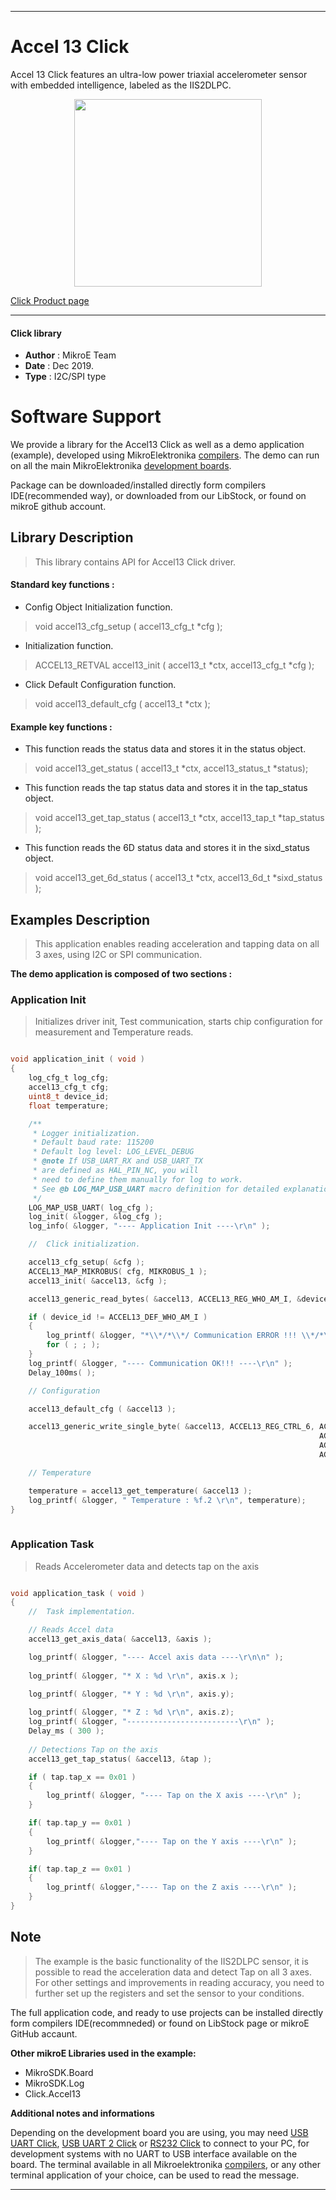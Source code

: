 
---
# Accel 13 Click

Accel 13 Click features an ultra-low power triaxial accelerometer sensor with embedded intelligence, labeled as the IIS2DLPC. 

<p align="center">
  <img src="https://download.mikroe.com/images/click_for_ide/accel13_click.png" height=300px>
</p>

[Click Product page](https://www.mikroe.com/accel-13-click)

---


#### Click library 

- **Author**        : MikroE Team
- **Date**          : Dec 2019.
- **Type**          : I2C/SPI type


# Software Support

We provide a library for the Accel13 Click 
as well as a demo application (example), developed using MikroElektronika 
[compilers](https://shop.mikroe.com/compilers). 
The demo can run on all the main MikroElektronika [development boards](https://shop.mikroe.com/development-boards).

Package can be downloaded/installed directly form compilers IDE(recommended way), or downloaded from our LibStock, or found on mikroE github account. 

## Library Description

> This library contains API for Accel13 Click driver.

#### Standard key functions :

- Config Object Initialization function.
> void accel13_cfg_setup ( accel13_cfg_t *cfg ); 
 
- Initialization function.
> ACCEL13_RETVAL accel13_init ( accel13_t *ctx, accel13_cfg_t *cfg );

- Click Default Configuration function.
> void accel13_default_cfg ( accel13_t *ctx );


#### Example key functions :

- This function reads the status data and stores it in the status object.
> void accel13_get_status ( accel13_t *ctx, accel13_status_t *status);
 
- This function reads the tap status data and stores it in the tap_status object.
> void accel13_get_tap_status ( accel13_t *ctx, accel13_tap_t *tap_status );

- This function reads the 6D status data and stores it in the sixd_status object.
> void accel13_get_6d_status ( accel13_t *ctx, accel13_6d_t *sixd_status );

## Examples Description

> This application enables reading acceleration and tapping data on all 3 axes,
> using I2C or SPI communication.

**The demo application is composed of two sections :**

### Application Init 

> Initializes driver init, Test communication, 
> starts chip configuration for measurement and Temperature reads.

```c

void application_init ( void )
{
    log_cfg_t log_cfg;
    accel13_cfg_t cfg;
    uint8_t device_id;
    float temperature;

    /** 
     * Logger initialization.
     * Default baud rate: 115200
     * Default log level: LOG_LEVEL_DEBUG
     * @note If USB_UART_RX and USB_UART_TX 
     * are defined as HAL_PIN_NC, you will 
     * need to define them manually for log to work. 
     * See @b LOG_MAP_USB_UART macro definition for detailed explanation.
     */
    LOG_MAP_USB_UART( log_cfg );
    log_init( &logger, &log_cfg );
    log_info( &logger, "---- Application Init ----\r\n" );

    //  Click initialization.

    accel13_cfg_setup( &cfg );
    ACCEL13_MAP_MIKROBUS( cfg, MIKROBUS_1 );
    accel13_init( &accel13, &cfg );

    accel13_generic_read_bytes( &accel13, ACCEL13_REG_WHO_AM_I, &device_id, 1 );

    if ( device_id != ACCEL13_DEF_WHO_AM_I )
    {
        log_printf( &logger, "*\\*/*\\*/ Communication ERROR !!! \\*/*\\*/*" );
        for ( ; ; );
    }
    log_printf( &logger, "---- Communication OK!!! ----\r\n" );
    Delay_100ms( );

    // Configuration

    accel13_default_cfg ( &accel13 );

    accel13_generic_write_single_byte( &accel13, ACCEL13_REG_CTRL_6, ACCEL13_CTRL6_BW_FILT_ODR_2 |
                                                                     ACCEL13_CTRL6_FULL_SCALE_2g |
                                                                     ACCEL13_CTRL6_FDS_LOW_PASS |
                                                                     ACCEL13_CTRL6_LOW_NOISE_ENABLE );

    // Temperature

    temperature = accel13_get_temperature( &accel13 );
    log_printf( &logger, " Temperature : %f.2 \r\n", temperature);
}
  
```

### Application Task

> Reads Accelerometer data and detects tap on the axis

```c

void application_task ( void )
{
    //  Task implementation.

    // Reads Accel data
    accel13_get_axis_data( &accel13, &axis );

    log_printf( &logger, "---- Accel axis data ----\r\n\n" );
    
    log_printf( &logger, "* X : %d \r\n", axis.x );
   
    log_printf( &logger, "* Y : %d \r\n", axis.y);

    log_printf( &logger, "* Z : %d \r\n", axis.z);
    log_printf( &logger, "-------------------------\r\n" );
    Delay_ms ( 300 );
    
    // Detections Tap on the axis
    accel13_get_tap_status( &accel13, &tap );

    if ( tap.tap_x == 0x01 )
    {
        log_printf( &logger, "---- Tap on the X axis ----\r\n" );
    }

    if( tap.tap_y == 0x01 )
    {
        log_printf( &logger,"---- Tap on the Y axis ----\r\n" );
    }

    if( tap.tap_z == 0x01 )
    {
        log_printf( &logger,"---- Tap on the Z axis ----\r\n" );
    }
}

```

## Note
 
> The example is the basic functionality of the IIS2DLPC sensor, 
> it is possible to read the acceleration data and detect Tap on all 3 axes.
> For other settings and improvements in reading accuracy, 
> you need to further set up the registers and set the sensor to your conditions. 

The full application code, and ready to use projects can be  installed directly form compilers IDE(recommneded) or found on LibStock page or mikroE GitHub accaunt.

**Other mikroE Libraries used in the example:** 

- MikroSDK.Board
- MikroSDK.Log
- Click.Accel13

**Additional notes and informations**

Depending on the development board you are using, you may need 
[USB UART Click](https://shop.mikroe.com/usb-uart-click), 
[USB UART 2 Click](https://shop.mikroe.com/usb-uart-2-click) or 
[RS232 Click](https://shop.mikroe.com/rs232-click) to connect to your PC, for 
development systems with no UART to USB interface available on the board. The 
terminal available in all Mikroelektronika 
[compilers](https://shop.mikroe.com/compilers), or any other terminal application 
of your choice, can be used to read the message.



---